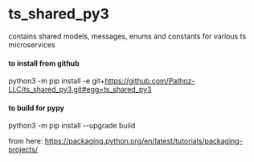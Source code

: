 # ts_shared_py3
contains shared models, messages, enums and constants for various ts microservices


#### to install from github
python3 -m pip install -e git+https://github.com/Pathoz-LLC/ts_shared_py3.git#egg=ts_shared_py3


#### to build for pypy
python3 -m pip install --upgrade build

from here:
https://packaging.python.org/en/latest/tutorials/packaging-projects/